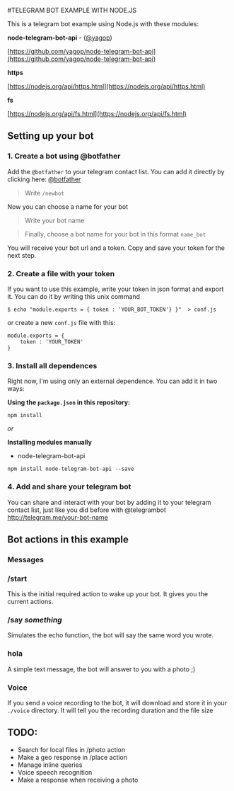 #TELEGRAM BOT EXAMPLE WITH NODE.JS

This is a telegram bot example using Node.js with these modules:

**node-telegram-bot-api** - ([@yagop](https://github.com/yagop))

[https://github.com/yagop/node-telegram-bot-api](https://github.com/yagop/node-telegram-bot-api)

**https**

[https://nodejs.org/api/https.html](https://nodejs.org/api/https.html)

**fs**

[https://nodejs.org/api/fs.html](https://nodejs.org/api/fs.html)

## Setting up your bot


### 1. Create a bot using @botfather

Add the `@botfather` to your telegram contact list.
You can add it directly by clicking here: [@botfather](http://telegram.me/botfather)


>Write `/newbot`

Now you can choose a name for your bot

>Write your bot name

>Finally, choose a bot name for your bot in this format `name_bot`

You will receive your bot url and a token. Copy and save your token for the next step.

### 2. Create a file with your token

If you want to use this example, write your token in json format and export it.
You can do it by writing this unix command 

```shell
$ echo "module.exports = { token : 'YOUR_BOT_TOKEN'} }"  > conf.js
```

or create a new `conf.js` file with this:

```
module.exports = {
	token : 'YOUR_TOKEN'
}
```

### 3. Install all dependences 

Right now, I'm using only an external dependence. You can add it in two ways:

**Using the `package.json` in this repository:**
```
npm install
```

_or_

**Installing modules manually**

- node-telegram-bot-api
```
npm install node-telegram-bot-api --save
```


### 4. Add and share your telegram bot

You can share and interact with your bot by adding it to your telegram contact list, just like you did before with @telegrambot
http://telegram.me/your-bot-name



## Bot actions in this example

### **Messages**

### /start

This is the initial required action to wake up your bot. It gives you the current actions.

### /say _something_

Simulates the echo function, the bot will say the same word you wrote.

### hola

A simple text message, the bot will answer to you with a photo ;)


### **Voice**

If you send a voice recording to the bot, it will download and store it in your `./voice` directory.
It will tell you the recording duration and the file size


## TODO:

- Search for local files in /photo action 
- Make a geo response in /place action
- Manage inline queries
- Voice speech recognition
- Make a response when receiving a photo














